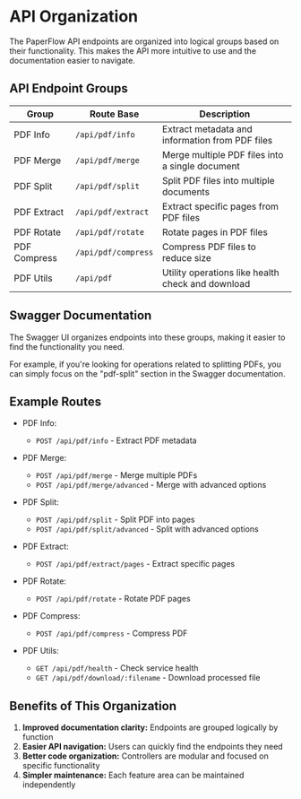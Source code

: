 # API Organization

The PaperFlow API endpoints are organized into logical groups based on their functionality. This makes the API more intuitive to use and the documentation easier to navigate.

## API Endpoint Groups

| Group | Route Base | Description |
|-------|------------|-------------|
| PDF Info | `/api/pdf/info` | Extract metadata and information from PDF files |
| PDF Merge | `/api/pdf/merge` | Merge multiple PDF files into a single document |
| PDF Split | `/api/pdf/split` | Split PDF files into multiple documents |
| PDF Extract | `/api/pdf/extract` | Extract specific pages from PDF files |
| PDF Rotate | `/api/pdf/rotate` | Rotate pages in PDF files |
| PDF Compress | `/api/pdf/compress` | Compress PDF files to reduce size |
| PDF Utils | `/api/pdf` | Utility operations like health check and download |

## Swagger Documentation

The Swagger UI organizes endpoints into these groups, making it easier to find the functionality you need.

For example, if you're looking for operations related to splitting PDFs, you can simply focus on the "pdf-split" section in the Swagger documentation.

## Example Routes

- PDF Info: 
  - `POST /api/pdf/info` - Extract PDF metadata

- PDF Merge:
  - `POST /api/pdf/merge` - Merge multiple PDFs
  - `POST /api/pdf/merge/advanced` - Merge with advanced options

- PDF Split:
  - `POST /api/pdf/split` - Split PDF into pages
  - `POST /api/pdf/split/advanced` - Split with advanced options

- PDF Extract:
  - `POST /api/pdf/extract/pages` - Extract specific pages

- PDF Rotate:
  - `POST /api/pdf/rotate` - Rotate PDF pages

- PDF Compress:
  - `POST /api/pdf/compress` - Compress PDF

- PDF Utils:
  - `GET /api/pdf/health` - Check service health
  - `GET /api/pdf/download/:filename` - Download processed file

## Benefits of This Organization

1. **Improved documentation clarity:** Endpoints are grouped logically by function
2. **Easier API navigation:** Users can quickly find the endpoints they need
3. **Better code organization:** Controllers are modular and focused on specific functionality
4. **Simpler maintenance:** Each feature area can be maintained independently
